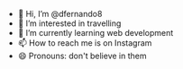 - 👋 Hi, I’m @dfernando8
- 👀 I’m interested in travelling
- 🌱 I’m currently learning web development
- 📫 How to reach me is on Instagram
- 😄 Pronouns: don't believe in them

<!---
dfernando8/dfernando8 is a ✨ special ✨ repository because its `README.md` (this file) appears on your GitHub profile.
You can click the Preview link to take a look at your changes.
--->
